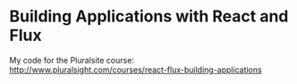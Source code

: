 # Building Applications with React and Flux
My code for the Pluralsite course:
http://www.pluralsight.com/courses/react-flux-building-applications
